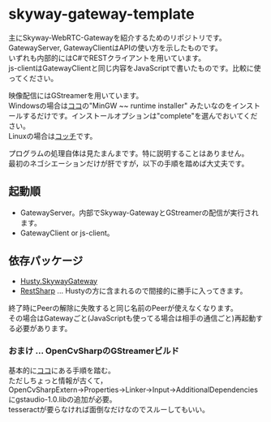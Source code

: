 # skyway-gateway-template

主にSkyway-WebRTC-Gatewayを紹介するためのリポジトリです。  
GatewayServer, GatewayClientはAPIの使い方を示したものです。  
いずれも内部的にはC#でRESTクライアントを用いています。  
js-clientはGatewayClientと同じ内容をJavaScriptで書いたものです。比較に使ってください。  
  
映像配信にはGStreamerを用いています。  
Windowsの場合は[ココ](https://gstreamer.freedesktop.org/download/)の"MinGW ~~ runtime installer" みたいなのをインストールするだけです。インストールオプションは"complete"を選んでおいてください。  
Linuxの場合は[コッチ](https://qiita.com/kurun_pan/items/f7896d52c1a3fcc947b0)です。  
  
プログラムの処理自体は見たまんまです。特に説明することはありません。  
最初のネゴシエーションだけが肝ですが，以下の手順を踏めば大丈夫です。  

## 起動順
* GatewayServer。内部でSkyway-GatewayとGStreamerの配信が実行されます。
* GatewayClient or js-client。

## 依存パッケージ
* [Husty.SkywayGateway](https://github.com/husty530/Husty-public/tree/master/Lib/cs/Husty.SkywayGateway)
* [RestSharp](https://restsharp.dev/) ... Hustyの方に含まれるので間接的に勝手に入ってきます。  
  
終了時にPeerの解除に失敗すると同じ名前のPeerが使えなくなります。  
その場合はGatewayごと(JavaScriptも使ってる場合は相手の通信ごと)再起動する必要があります。  

### おまけ ... OpenCvSharpのGStreamerビルド
基本的に[ココ](https://qiita.com/satorimon/items/8ab24eb54ab9e64bdf7c)にある手順を踏む。  
ただしちょっと情報が古くて，OpenCvSharpExtern→Properties→Linker→Input→AdditionalDependenciesにgstaudio-1.0.libの追加が必要。  
tesseractが要らなければ面倒なだけなのでスルーしてもいい。  